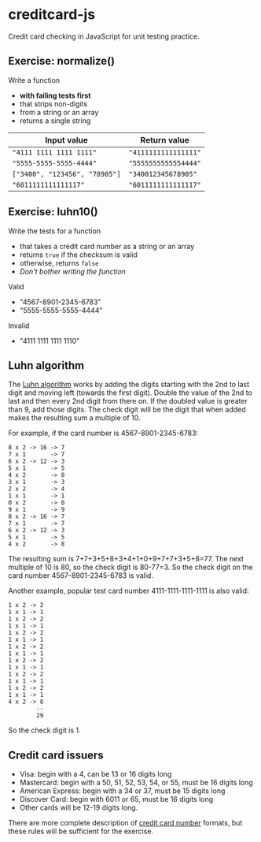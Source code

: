 # creditcard-js

Credit card checking in JavaScript for unit testing practice.

## Exercise: normalize()

Write a function
- __with failing tests first__
- that strips non-digits
- from a string or an array
- returns a single string

| Input value | Return value
| --- | ---
| `"4111 1111 1111 1111"` | `"4111111111111111"`
| `"5555-5555-5555-4444"` | `"5555555555554444"`
| `["3400", "123456", "78905"]` | `"340012345678905"`
| `"6011111111111117"` | `"6011111111111117"`

## Exercise: luhn10()

Write the tests for a function
- that takes a credit card number as a string or an array
- returns `true` if the checksum is valid
- otherwise, returns `false`
- _Don't bother writing the function_

Valid
- "4567-8901-2345-6783"
- "5555-5555-5555-4444"

Invalid
- "4111 1111 1111 1110"


## Luhn algorithm

The [Luhn algorithm](http://en.wikipedia.org/wiki/Luhn_algorithm) works by
adding the digits starting with the 2nd to last digit and moving left (towards
the first digit). Double the value of the 2nd to last and then every 2nd digit
from there on. If the doubled value is greater than 9, add those digits. The
check digit will be the digit that when added makes the resulting sum a multiple
of 10.

For example, if the card number is 4567-8901-2345-6783:

    8 x 2 -> 16 -> 7
    7 x 1       -> 7
    6 x 2 -> 12 -> 3
    5 x 1       -> 5
    4 x 2       -> 8
    3 x 1       -> 3
    2 x 2       -> 4
    1 x 1       -> 1
    0 x 2       -> 0
    9 x 1       -> 9
    8 x 2 -> 16 -> 7
    7 x 1       -> 7
    6 x 2 -> 12 -> 3
    5 x 1       -> 5
    4 x 2       -> 8

The resulting sum is 7+7+3+5+8+3+4+1+0+9+7+7+3+5+8=77. The next multiple of 10
is 80, so the check digit is 80-77=3. So the check digit on the card number
4567-8901-2345-6783 is valid.

Another example, popular test card number 4111-1111-1111-1111 is also valid:

    1 x 2 -> 2
    1 x 1 -> 1
    1 x 2 -> 2
    1 x 1 -> 1
    1 x 2 -> 2
    1 x 1 -> 1
    1 x 2 -> 2
    1 x 1 -> 1
    1 x 2 -> 2
    1 x 1 -> 1
    1 x 2 -> 2
    1 x 1 -> 1
    1 x 2 -> 2
    1 x 1 -> 1
    4 x 2 -> 8
            --
            29

So the check digit is 1.

## Credit card issuers

- Visa: begin with a 4, can be 13 or 16 digits long
- Mastercard: begin with a 50, 51, 52, 53, 54, or 55, must be 16 digits long
- American Express: begin with a 34 or 37, must be 15 digits long
- Discover Card: begin with 6011 or 65, must be 16 digits long
- Other cards will be 12-19 digits long.

There are more complete description of [credit card
number](http://en.wikipedia.org/wiki/Bank_card_number) formats, but these rules
will be sufficient for the exercise.
